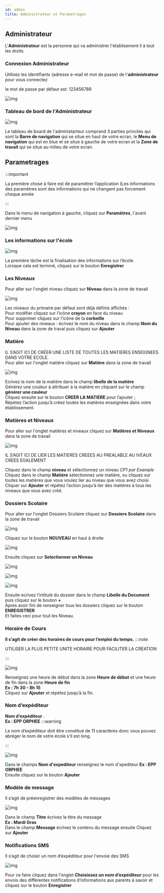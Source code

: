 ```yaml
---
id: admin
title: Administrateur et Parametrages
---
```


## Administrateur

L'**Administrateur** est la personne qui va administrer l'établisement il à tout les droits

### Connexion Administrateur

Utilisez les identifiants (adresse e-mail et mot de passe) de l'**administrateur** pour vous connectez 

le mot de passe par défaut est: 123456789

![img](../static/img/connectAdmin.png)

### Tableau de bord de l'Administrateur

![img](../static/img/Administrateur/tableauBordAdmin.png)

Le tableau de board de l'administarteur comprand 3 parties princiles qui sont la **Barre de navigation** qui se situe en haut de votre ecran, le **Menu de navigation** qui est en blue et se situe à gauche de votre ecran et la **Zone de travail** qui se situe au milieu de votre ecran.


## Parametrages

:::important

La première chose à faire est de paramétrer l’application (Les informations des paramètres sont des informations qui ne changent pas forcement chaque année

:::

Dans le menu de navigation à gauche, cliquez sur **Paramètres**, l'avant dernier menu

![img](../static/img/Param1.PNG)

### Les informations sur l'école

![img](../static/img/Administrateur/Ecole.png)

La première tâche est la finalisation des informations sur l’école.<br /> Lorsque cela est terminé, cliquez sur le bouton **Enregistrer**

### Les Niveaux

Pour aller sur l'onglet niveau cliquez sur **Niveau** dans la zone de travail

![img](../static/img/Administrateur/Niveau.png)

Les niveaux du primaire par défaut sont déjà définis affichés : <br />
Pour modifier cliquez sur l’icône **crayon** en face du niveau<br />
Pour supprimer cliquez sur l’icône de la **corbeille** <br />
Pour ajouter des niveaux : écrivez le nom du niveau dans le champ **Nom du Niveau** dans la zone de traval puis cliquez sur **Ajouter**

### Matière

IL S’AGIT ICI DE CRÉER UNE LISTE DE TOUTES LES MATIERES ENSEIGNEES DANS VOTRE ECOLE.<br/>
Pour aller sur l'onglet matière cliquez sur **Matière** dans la zone de travail

![img](../static/img/Matière.PNG)

Ecrivez le nom de la matière dans le champ **libelle de la matière**<br/>
Générez une couleur à attribuer à la matière en cliquant sur le champ **générer une couleur**<br />
Cliquez ensuite sur le bouton **CREER LA MATIERE** pour l’ajouter ; <br />
Répétez l’action jusqu’à créez toutes les matières enseignées dans votre établissement.

### Matières et Niveaux

Pour aller sur l'onglet matières et niveaux cliquez sur **Matières et Niveaux** dans la zone de travail

![img](../static/img/Administrateur/MatiereNiveau.png)

IL S’AGIT ICI DE LIER LES MATIERES CREEES AU PREALABLE AU IVEAUX CREES EGALEMENT

Cliquez dans le champ **niveau** et sélectionnez un niveau *CP1 par Example*<br/>
Cliquez dans le champ **Matière** sélectionnez une matière, ou cliquez sur toutes les matières que vous voulez lier au niveau que vous avez choisi<br/>
Cliquer sur **Ajouter** et répétez l’action jusqu’à lier des matières à tous les niveaux que vous avez créé.

### Dossiers Scolaire

Pour aller sur l'onglet Dossiers Scolaire cliquez sur **Dossiers Scolaire** dans la zone de travail

![img](../static/img/Administrateur/DossierScolaire.png)


Cliquez sur le bouton **NOUVEAU** en haut à droite

![img](../static/img/Administrateur/Doss1.PNG)

Ensuite cliquez sur **Selectionner un Niveau**

![img](../static/img/Administrateur/Doss2.PNG)

![img](../static/img/Administrateur/Doss21.PNG)

![img](../static/img/Administrateur/Doss3.PNG)

Ensuite ecrivez l’intitulé du dossier dans le champ **Libelle du Document** <br/>
puis cliquez sur le bouton **+** <br />
Apres avoir fini de renseigner tous les dossiers cliquez sur le bouton **ENREGISTRER**<br />
Et faites ceci pour tout les Niveau.

### Horaire de Cours

**Il s’agit de créer des horaires de cours pour l’emploi du temps.**
:::note

UTILISER LA PLUS PETITE UNITE HORAIRE POUR FACILITER LA CREATION

:::

![img](../static/img/Administrateur/Horaire.png)


Renseignez une heure de début dans la zone **Heure de début** et une heure de fin dans la zone **Heure de fin**<br/>
**Ex : 7h 30 - 8h 15**<br/>
Cliquez sur **Ajouter** et répétez jusqu’à la fin.

### Nom d’expéditeur

**Nom d’expéditeur** .<br />
**Ex : EPP ORPHEE**
:::warning

Le nom d’expéditeur doit être constitué de 11 caractères donc vous pouvez abréger le nom de votre école s’il est long.

:::

![img](../static/img/Administrateur/NomExpediteur.png)

Dans le champs **Nom d'expediteur**  renseignez le nom d'xpediteur **Ex : EPP ORPHEE** <br />
Ensuite cliquez sur le bouton **Ajouter**

### Modèle de message

Il s’agit de préenregistrer des modèles de messages<br/>

![img](../static/img/Administrateur/ModeleMessage.png)

Dans le champ **Titre** écrivez le titre du message<br/> 
**Ex : Mardi Gras**<br/>
Dans le champ **Message** écrivez le contenu du message ensuite
Cliquez sur **Ajouter**

### Notifications SMS

Il s’agit de choisir un nom d’expéditeur pour l'envoie des SMS

![img](../static/img/Administrateur/NotifSMS.png)

Pour ce faire cliquez dans l'onglet **Choisissez un nom d’expéditeur** pour les envois des différentes notifications d’informations aux parents à savoir et cliquez sur le bouton **Enregistrer**







